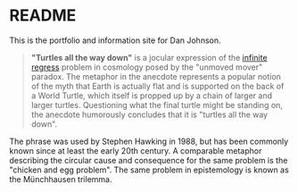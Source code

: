 README
=======
This is the portfolio and information site for Dan Johnson.

> **"Turtles all the way down"** is a jocular expression of the <a href="http://en.wikipedia.org/wiki/Infinite_regress">infinite
> regress</a> problem in cosmology posed by the "unmoved mover" paradox.
> The metaphor in the anecdote represents a popular notion of the myth
> that Earth is actually flat and is supported on the back of a World
> Turtle, which itself is propped up by a chain of larger and larger
> turtles. Questioning what the final turtle might be standing on, the
> anecdote humorously concludes that it is "turtles all the way down".

The phrase was used by Stephen Hawking in 1988, but has been commonly known since at least the early 20th century. A comparable metaphor describing the circular cause and consequence for the same problem is the "chicken and egg problem". The same problem in epistemology is known as the Münchhausen trilemma.
